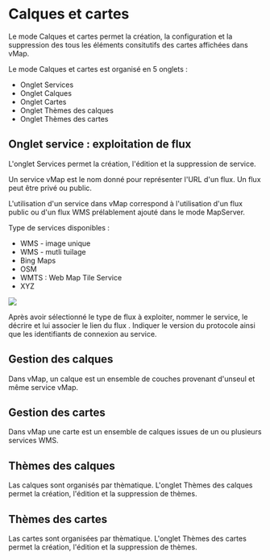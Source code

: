 
# Calques et cartes

Le mode Calques et cartes permet la création, la configuration  et la suppression des tous les éléments consitutifs des cartes affichées dans vMap. 

Le mode Calques et cartes est organisé en 5 onglets : 

- Onglet Services 
- Onglet Calques
- Onglet Cartes 
- Onglet Thèmes des calques
- Onglet Thèmes des cartes 


##  Onglet service : exploitation de flux 

L'onglet Services permet la création, l'édition et la suppression de service. 

Un service vMap est le nom donné pour représenter l'URL d'un flux. 
Un flux peut être privé ou public. 

L'utilisation d'un service dans vMap correspond à l'utilisation d'un flux public ou d'un flux WMS prélablement ajouté dans le mode MapServer.

Type de services disponibles : 

- WMS - image unique 
- WMS - mutli tuilage  
- Bing Maps 
- OSM
- WMTS : Web Map Tile Service
- XYZ 

![](../../images/service_creation.png)




Après avoir sélectionné le type de flux à exploiter, nommer le service, le décrire et lui associer le lien du flux . Indiquer le version du protocole ainsi que les identifiants de connexion au service. 



## Gestion des calques 

Dans vMap, un calque est un ensemble de couches provenant d'unseul et même service vMap. 

## Gestion des cartes 

Dans vMap une carte est un ensemble de calques issues de un ou plusieurs services WMS. 



## Thèmes des calques 

Las calques sont organisés par thèmatique. L'onglet Thèmes des calques permet la création, l'édition et la suppression de thèmes. 


## Thèmes des cartes

Las cartes sont organisées par thèmatique. L'onglet Thèmes des cartes permet la création, l'édition et la suppression de thèmes. 
